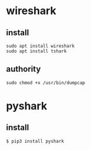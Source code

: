 # wireshark
## install
```
sudo apt install wireshark
sudo apt install tshark
```

## authority
```
sudo chmod +x /usr/bin/dumpcap
```

# pyshark
## install
```
$ pip3 install pyshark
```